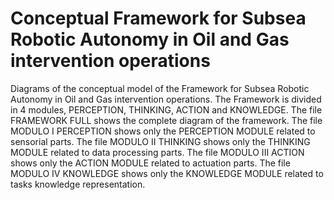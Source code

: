 # Conceptual Framework for Subsea Robotic Autonomy in Oil and Gas intervention operations
Diagrams of the conceptual model of the Framework for Subsea Robotic Autonomy in Oil and Gas intervention operations.
The Framework is divided in 4 modules, PERCEPTION, THINKING, ACTION and KNOWLEDGE.
The file FRAMEWORK FULL shows the complete diagram of the framework.
The file MODULO I PERCEPTION shows only the PERCEPTION MODULE related to sensorial parts.
The file MODULO II THINKING shows only the THINKING MODULE related to data processing parts.
The file MODULO III ACTION shows only the ACTION MODULE related to actuation parts.
The file MODULO IV KNOWLEDGE shows only the KNOWLEDGE MODULE related to tasks knowledge representation.
